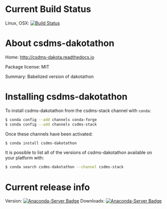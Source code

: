# Current Build Status

Linux, OSX: [![Build Status](https://travis-ci.org/csdms-stack/dakotathon-csdms-recipe.svg?branch=master)](https://travis-ci.org/csdms-stack/dakotathon-csdms-recipe)

# About csdms-dakotathon

Home: http://csdms-dakota.readthedocs.io

Package license: MIT

Summary: Babelized version of dakotathon

# Installing csdms-dakotathon

To install csdms-dakotathon from the csdms-stack channel with `conda`:

```bash
$ conda config --add channels conda-forge
$ conda config --add channels csdms-stack
```

Once these channels have been activated:

```bash
$ conda install csdms-dakotathon
```

It is possible to list all of the versions of csdms-dakotathon available on your
platform with:

```bash
$ conda search csdms-dakotathon --channel csdms-stack
```

# Current release info

Version: [![Anaconda-Server Badge](https://anaconda.org/csdms-stack/csdms-dakotathon/badges/version.svg)](https://anaconda.org/csdms-stack/csdms-dakotathon)
Downloads: [![Anaconda-Server Badge](https://anaconda.org/csdms-stack/csdms-dakotathon/badges/downloads.svg)](https://anaconda.org/csdms-stack/csdms-dakotathon)
